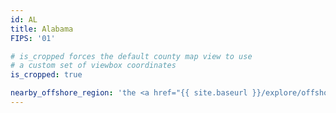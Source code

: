```yaml
---
id: AL
title: Alabama
FIPS: '01'

# is_cropped forces the default county map view to use
# a custom set of viewbox coordinates
is_cropped: true

nearby_offshore_region: 'the <a href="{{ site.baseurl }}/explore/offshore-gulf/">Gulf of Mexico</a>'
---
```

